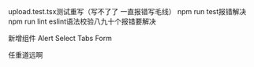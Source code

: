 
upload.test.tsx测试重写（写不了了 一直报错写毛线）
npm run test报错解决
npm run lint eslint语法校验八九十个报错要解决



新增组件
Alert
Select
Tabs
Form


任重道远啊